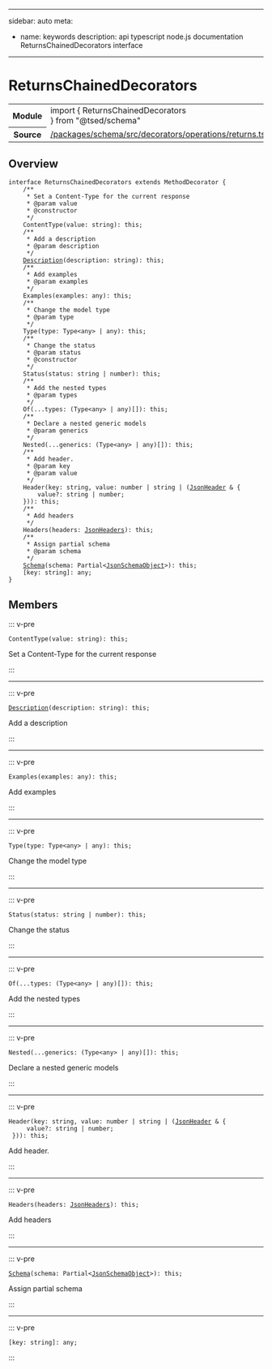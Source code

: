 
---
sidebar: auto
meta:
 - name: keywords
   description: api typescript node.js documentation ReturnsChainedDecorators interface
---
# ReturnsChainedDecorators <Badge text="Interface" type="interface"/>
<!-- Summary -->
<section class="symbol-info"><table class="is-full-width"><tbody><tr><th>Module</th><td><div class="lang-typescript"><span class="token keyword">import</span> { ReturnsChainedDecorators }&nbsp;<span class="token keyword">from</span>&nbsp;<span class="token string">"@tsed/schema"</span></div></td></tr><tr><th>Source</th><td><a href="https://github.com/repo/blob/v1.0.0/packages/schema/src/decorators/operations/returns.ts#L0-L0">/packages/schema/src/decorators/operations/returns.ts</a></td></tr></tbody></table></section>

<!-- Overview -->
## Overview


<div class="language-typescript"><pre class="language-typescript" v-pre=""><code class="typescript-lang "><span class="token keyword">interface</span> ReturnsChainedDecorators <span class="token keyword">extends</span> MethodDecorator <span class="token punctuation">{</span>
    /**
     * Set a Content-Type for the current response
     * @param value
     * @<span class="token keyword">constructor</span>
     */
    <span class="token function">ContentType</span><span class="token punctuation">(</span>value<span class="token punctuation">:</span> <span class="token keyword">string</span><span class="token punctuation">)</span><span class="token punctuation">:</span> this<span class="token punctuation">;</span>
    /**
     * Add a description
     * @param description
     */
    <span class="token function"><a href="/api/schema/decorators/common/Description.html"><span class="token">Description</span></a></span><span class="token punctuation">(</span>description<span class="token punctuation">:</span> <span class="token keyword">string</span><span class="token punctuation">)</span><span class="token punctuation">:</span> this<span class="token punctuation">;</span>
    /**
     * Add examples
     * @param examples
     */
    <span class="token function">Examples</span><span class="token punctuation">(</span>examples<span class="token punctuation">:</span> <span class="token keyword">any</span><span class="token punctuation">)</span><span class="token punctuation">:</span> this<span class="token punctuation">;</span>
    /**
     * Change the model type
     * @param type
     */
    <span class="token function">Type</span><span class="token punctuation">(</span>type<span class="token punctuation">:</span> Type&lt;<span class="token keyword">any</span>&gt; | <span class="token keyword">any</span><span class="token punctuation">)</span><span class="token punctuation">:</span> this<span class="token punctuation">;</span>
    /**
     * Change the status
     * @param status
     * @<span class="token keyword">constructor</span>
     */
    <span class="token function">Status</span><span class="token punctuation">(</span>status<span class="token punctuation">:</span> <span class="token keyword">string</span> | <span class="token keyword">number</span><span class="token punctuation">)</span><span class="token punctuation">:</span> this<span class="token punctuation">;</span>
    /**
     * Add the nested types
     * @param types
     */
    <span class="token function">Of</span><span class="token punctuation">(</span>...types<span class="token punctuation">:</span> <span class="token punctuation">(</span>Type&lt;<span class="token keyword">any</span>&gt; | <span class="token keyword">any</span><span class="token punctuation">)</span><span class="token punctuation">[</span><span class="token punctuation">]</span><span class="token punctuation">)</span><span class="token punctuation">:</span> this<span class="token punctuation">;</span>
    /**
     * Declare a nested generic models
     * @param generics
     */
    <span class="token function">Nested</span><span class="token punctuation">(</span>...generics<span class="token punctuation">:</span> <span class="token punctuation">(</span>Type&lt;<span class="token keyword">any</span>&gt; | <span class="token keyword">any</span><span class="token punctuation">)</span><span class="token punctuation">[</span><span class="token punctuation">]</span><span class="token punctuation">)</span><span class="token punctuation">:</span> this<span class="token punctuation">;</span>
    /**
     * Add header.
     * @param key
     * @param value
     */
    <span class="token function">Header</span><span class="token punctuation">(</span>key<span class="token punctuation">:</span> <span class="token keyword">string</span><span class="token punctuation">,</span> value<span class="token punctuation">:</span> <span class="token keyword">number</span> | <span class="token keyword">string</span> | <span class="token punctuation">(</span><a href="/api/schema/interfaces/JsonHeader.html"><span class="token">JsonHeader</span></a> & <span class="token punctuation">{</span>
        value?<span class="token punctuation">:</span> <span class="token keyword">string</span> | <span class="token keyword">number</span><span class="token punctuation">;</span>
    <span class="token punctuation">}</span><span class="token punctuation">)</span><span class="token punctuation">)</span><span class="token punctuation">:</span> this<span class="token punctuation">;</span>
    /**
     * Add headers
     */
    <span class="token function">Headers</span><span class="token punctuation">(</span>headers<span class="token punctuation">:</span> <a href="/api/schema/interfaces/JsonHeaders.html"><span class="token">JsonHeaders</span></a><span class="token punctuation">)</span><span class="token punctuation">:</span> this<span class="token punctuation">;</span>
    /**
     * Assign partial schema
     * @param schema
     */
    <span class="token function"><a href="/api/schema/decorators/common/Schema.html"><span class="token">Schema</span></a></span><span class="token punctuation">(</span>schema<span class="token punctuation">:</span> Partial&lt;<a href="/api/schema/domain/JsonSchemaObject.html"><span class="token">JsonSchemaObject</span></a>&gt;<span class="token punctuation">)</span><span class="token punctuation">:</span> this<span class="token punctuation">;</span>
    <span class="token punctuation">[</span>key<span class="token punctuation">:</span> <span class="token keyword">string</span><span class="token punctuation">]</span><span class="token punctuation">:</span> <span class="token keyword">any</span><span class="token punctuation">;</span>
<span class="token punctuation">}</span></code></pre></div>



<!-- Members -->




## Members


::: v-pre

<div class="method-overview">
<div class="language-typescript"><pre class="language-typescript" v-pre=""><code class="typescript-lang "><span class="token function">ContentType</span><span class="token punctuation">(</span>value<span class="token punctuation">:</span> <span class="token keyword">string</span><span class="token punctuation">)</span><span class="token punctuation">:</span> this<span class="token punctuation">;</span></code></pre></div>

</div>



Set a Content-Type for the current response



:::



***



::: v-pre

<div class="method-overview">
<div class="language-typescript"><pre class="language-typescript" v-pre=""><code class="typescript-lang "><span class="token function"><a href="/api/schema/decorators/common/Description.html"><span class="token">Description</span></a></span><span class="token punctuation">(</span>description<span class="token punctuation">:</span> <span class="token keyword">string</span><span class="token punctuation">)</span><span class="token punctuation">:</span> this<span class="token punctuation">;</span></code></pre></div>

</div>



Add a description



:::



***



::: v-pre

<div class="method-overview">
<div class="language-typescript"><pre class="language-typescript" v-pre=""><code class="typescript-lang "><span class="token function">Examples</span><span class="token punctuation">(</span>examples<span class="token punctuation">:</span> <span class="token keyword">any</span><span class="token punctuation">)</span><span class="token punctuation">:</span> this<span class="token punctuation">;</span></code></pre></div>

</div>



Add examples



:::



***



::: v-pre

<div class="method-overview">
<div class="language-typescript"><pre class="language-typescript" v-pre=""><code class="typescript-lang "><span class="token function">Type</span><span class="token punctuation">(</span>type<span class="token punctuation">:</span> Type&lt;<span class="token keyword">any</span>&gt; | <span class="token keyword">any</span><span class="token punctuation">)</span><span class="token punctuation">:</span> this<span class="token punctuation">;</span></code></pre></div>

</div>



Change the model type



:::



***



::: v-pre

<div class="method-overview">
<div class="language-typescript"><pre class="language-typescript" v-pre=""><code class="typescript-lang "><span class="token function">Status</span><span class="token punctuation">(</span>status<span class="token punctuation">:</span> <span class="token keyword">string</span> | <span class="token keyword">number</span><span class="token punctuation">)</span><span class="token punctuation">:</span> this<span class="token punctuation">;</span></code></pre></div>

</div>



Change the status



:::



***



::: v-pre

<div class="method-overview">
<div class="language-typescript"><pre class="language-typescript" v-pre=""><code class="typescript-lang "><span class="token function">Of</span><span class="token punctuation">(</span>...types<span class="token punctuation">:</span> <span class="token punctuation">(</span>Type&lt;<span class="token keyword">any</span>&gt; | <span class="token keyword">any</span><span class="token punctuation">)</span><span class="token punctuation">[</span><span class="token punctuation">]</span><span class="token punctuation">)</span><span class="token punctuation">:</span> this<span class="token punctuation">;</span></code></pre></div>

</div>



Add the nested types



:::



***



::: v-pre

<div class="method-overview">
<div class="language-typescript"><pre class="language-typescript" v-pre=""><code class="typescript-lang "><span class="token function">Nested</span><span class="token punctuation">(</span>...generics<span class="token punctuation">:</span> <span class="token punctuation">(</span>Type&lt;<span class="token keyword">any</span>&gt; | <span class="token keyword">any</span><span class="token punctuation">)</span><span class="token punctuation">[</span><span class="token punctuation">]</span><span class="token punctuation">)</span><span class="token punctuation">:</span> this<span class="token punctuation">;</span></code></pre></div>

</div>



Declare a nested generic models



:::



***



::: v-pre

<div class="method-overview">
<div class="language-typescript"><pre class="language-typescript" v-pre=""><code class="typescript-lang "><span class="token function">Header</span><span class="token punctuation">(</span>key<span class="token punctuation">:</span> <span class="token keyword">string</span><span class="token punctuation">,</span> value<span class="token punctuation">:</span> <span class="token keyword">number</span> | <span class="token keyword">string</span> | <span class="token punctuation">(</span><a href="/api/schema/interfaces/JsonHeader.html"><span class="token">JsonHeader</span></a> & <span class="token punctuation">{</span>
     value?<span class="token punctuation">:</span> <span class="token keyword">string</span> | <span class="token keyword">number</span><span class="token punctuation">;</span>
 <span class="token punctuation">}</span><span class="token punctuation">)</span><span class="token punctuation">)</span><span class="token punctuation">:</span> this<span class="token punctuation">;</span></code></pre></div>

</div>



Add header.



:::



***



::: v-pre

<div class="method-overview">
<div class="language-typescript"><pre class="language-typescript" v-pre=""><code class="typescript-lang "><span class="token function">Headers</span><span class="token punctuation">(</span>headers<span class="token punctuation">:</span> <a href="/api/schema/interfaces/JsonHeaders.html"><span class="token">JsonHeaders</span></a><span class="token punctuation">)</span><span class="token punctuation">:</span> this<span class="token punctuation">;</span></code></pre></div>

</div>



Add headers



:::



***



::: v-pre

<div class="method-overview">
<div class="language-typescript"><pre class="language-typescript" v-pre=""><code class="typescript-lang "><span class="token function"><a href="/api/schema/decorators/common/Schema.html"><span class="token">Schema</span></a></span><span class="token punctuation">(</span>schema<span class="token punctuation">:</span> Partial&lt;<a href="/api/schema/domain/JsonSchemaObject.html"><span class="token">JsonSchemaObject</span></a>&gt;<span class="token punctuation">)</span><span class="token punctuation">:</span> this<span class="token punctuation">;</span></code></pre></div>

</div>



Assign partial schema



:::



***



::: v-pre

<div class="method-overview">
<div class="language-typescript"><pre class="language-typescript" v-pre=""><code class="typescript-lang "><span class="token punctuation">[</span>key<span class="token punctuation">:</span> <span class="token keyword">string</span><span class="token punctuation">]</span><span class="token punctuation">:</span> <span class="token keyword">any</span><span class="token punctuation">;</span></code></pre></div>

</div>



:::









